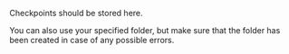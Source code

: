 Checkpoints should be stored here.


You can also use your specified folder, but make sure that the folder has been created in case of any possible errors.
